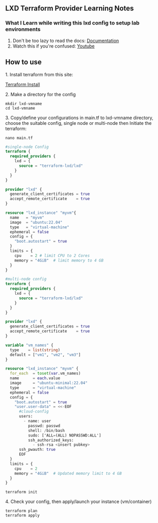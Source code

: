 ## LXD Terraform Provider Learning Notes 


### What I Learn while writing this lxd config to setup lab environments
1. Don't be too lazy to read the docs: [Documentation](https://registry.terraform.io/providers/terraform-lxd/lxd/latest/docs)
2. Watch this if you're confused: [Youtube](https://www.youtube.com/watch?v=ul_UxJOHiKM&t=916s)

## How to use

1\. Install terraform from this site:

[Terraform Install](https://developer.hashicorp.com/terraform/install)

2\. Make a directory for the config

```
mkdir lxd-vmname
cd lxd-vmname
```

3\. Copy/define your configurations in main.tf to lxd-vmname directory, choose the suitable config, single node or multi-node then Initiate the terraform:

```
nano main.tf
```

```main.tf 
#single-node Config
terraform {
  required_providers {
    lxd = {
      source = "terraform-lxd/lxd"
    }
  }
}

provider "lxd" {
  generate_client_certificates = true
  accept_remote_certificate    = true
}

resource "lxd_instance" "myvm"{
  name   = "myvm"
  image  = "ubuntu:22.04"
  type   = "virtual-machine"
  ephemeral = false
  config = {
    "boot.autostart" = true
  }
  limits = {
    cpu    = 2 # limit CPU to 2 Cores
    memory = "4GiB"  # limit memory to 4 GB
  }
}

```

```main.tf
#multi-node config
terraform {
  required_providers {
    lxd = {
      source = "terraform-lxd/lxd"
    }
  }
}

provider "lxd" {
  generate_client_certificates = true
  accept_remote_certificate    = true
}

variable "vm_names" {
  type    = list(string)
  default = ["vm1", "vm2", "vm3"]
}

resource "lxd_instance" "myvm" {
  for_each  = toset(var.vm_names)
  name      = each.value
  image     = "ubuntu-minimal:22.04"
  type      = "virtual-machine"
  ephemeral = false
  config = {
    "boot.autostart" = true
    "user.user-data" = <<-EOF
      #cloud-config
      users:
        - name: user
          passwd: passwd
          shell: /bin/bash
          sudo: ['ALL=(ALL) NOPASSWD:ALL']
          ssh_authorized_keys:
            - ssh-rsa <insert pubkey>
      ssh_pwauth: true
      EOF
  }
  limits = {
    cpu    = 2
    memory = "4GiB"  # Updated memory limit to 4 GB
  }
}
```

```
terraform init
```

4\.  Check your config, then apply/launch your instance (vm/container)

```
terraform plan 
terraform apply
```


